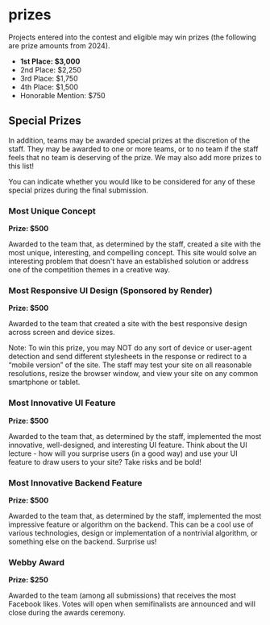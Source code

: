# prizes

Projects entered into the contest and eligible may win prizes (the following are prize amounts from 2024).

- **1st Place: $3,000**
- 2nd Place: $2,250
- 3rd Place: $1,750
- 4th Place: $1,500
- Honorable Mention: $750

## Special Prizes

In addition, teams may be awarded special prizes at the discretion of the staff. They may be awarded to one or more teams, or to no team if the staff feels that no team is deserving of the prize. We may also add more prizes to this list!

You can indicate whether you would like to be considered for any of these special prizes during the final submission.

### Most Unique Concept

**Prize: $500**

Awarded to the team that, as determined by the staff, created a site with the most unique, interesting, and compelling concept. This site would solve an interesting problem that doesn't have an established solution or address one of the competition themes in a creative way.

### Most Responsive UI Design (Sponsored by Render)

**Prize: $500**

Awarded to the team that created a site with the best responsive design across screen and device sizes.

Note: To win this prize, you may NOT do any sort of device or user-agent detection and send different stylesheets in the response or redirect to a “mobile version” of the site. The staff may test your site on all reasonable resolutions, resize the browser window, and view your site on any common smartphone or tablet.

### Most Innovative UI Feature

**Prize: $500**

Awarded to the team that, as determined by the staff, implemented the most innovative, well-designed, and interesting UI feature. Think about the UI lecture - how will you surprise users (in a good way) and use your UI feature to draw users to your site? Take risks and be bold!

### Most Innovative Backend Feature

**Prize: $500**

Awarded to the team that, as determined by the staff, implemented the most impressive feature or algorithm on the backend. This can be a cool use of various technologies, design or implementation of a nontrivial algorithm, or something else on the backend. Surprise us!

### Webby Award

**Prize: $250**

Awarded to the team (among all submissions) that receives the most Facebook likes. Votes will open when semifinalists are announced and will close during the awards ceremony.
